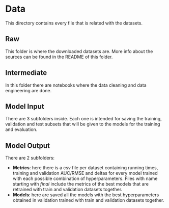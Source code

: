 # Data
This directory contains every file that is  related with the datasets.

## Raw 
This folder is where the downloaded datasets are. More info about the sources can be found in the README of this folder.

## Intermediate
In this folder there are notebooks where the data cleaning and data engineering are done.

## Model Input
There are 3 subfolders inside. Each one is intended for saving the training, validation and test subsets that will be given to the models for the training and evaluation.

## Model Output
There are 2 subfolders:
- **Metrics**: here there is a csv file per dataset containing running times, training and validation AUC/RMSE and deltas for every model trained with each possible combination of hyperparameters. Files with name starting with *final* include the metrics of the best models that are retrained with train and validation datasets together.
- **Models**: here are saved all the models with the best hyperparameters obtained in validation trained with train and validation datasets together.

